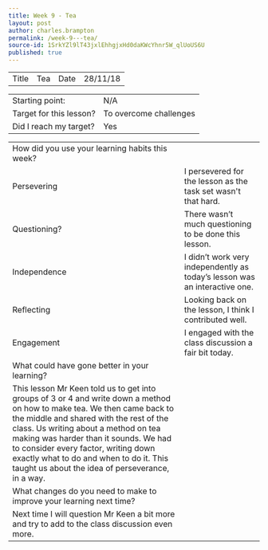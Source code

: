 ```yaml
---
title: Week 9 - Tea
layout: post
author: charles.brampton
permalink: /week-9---tea/
source-id: 1SrkYZl9lT43jxlEhhgjxHd0daKWcYhnr5W_qlUoUS6U
published: true
---
```

<table>
  <tr>
    <td>Title</td>
    <td>Tea</td>
    <td>Date</td>
    <td>28/11/18</td>
  </tr>
</table>


<table>
  <tr>
    <td>Starting point:</td>
    <td>N/A</td>
  </tr>
  <tr>
    <td>Target for this lesson?</td>
    <td>To overcome challenges</td>
  </tr>
  <tr>
    <td>Did I reach my target? </td>
    <td>Yes</td>
  </tr>
</table>


<table>
  <tr>
    <td>How did you use your learning habits this week?</td>
    <td></td>
  </tr>
  <tr>
    <td>Persevering</td>
    <td>I persevered for the lesson as the task set wasn't that hard.</td>
  </tr>
  <tr>
    <td>Questioning?</td>
    <td>There wasn’t much questioning to be done this lesson.</td>
  </tr>
  <tr>
    <td>Independence</td>
    <td>I didn’t work very independently as today’s lesson was an interactive one.</td>
  </tr>
  <tr>
    <td>Reflecting</td>
    <td>Looking back on the lesson, I think I contributed well.</td>
  </tr>
  <tr>
    <td>Engagement</td>
    <td>I engaged with the class discussion a fair bit today.</td>
  </tr>
  <tr>
    <td>What could have gone better in your learning?</td>
    <td></td>
  </tr>
  <tr>
    <td>This lesson Mr Keen told us to get into groups of 3 or 4 and write down a method on how to make tea. We then came back to the middle and shared with the rest of the class. Us writing about a method on tea making was harder than it sounds. We had to consider every factor, writing down exactly what to do and when to do it. This taught us about the idea of perseverance, in a way. </td>
    <td></td>
  </tr>
  <tr>
    <td>What changes do you need to make to improve your learning next time?</td>
    <td></td>
  </tr>
  <tr>
    <td>Next time I will question Mr Keen a bit more and try to add to the class discussion even more.</td>
    <td></td>
  </tr>
</table>


